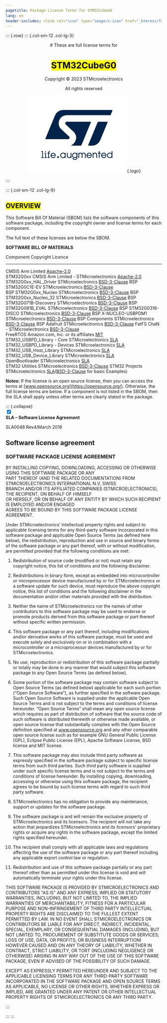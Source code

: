 ```yaml
---
pagetitle: Package License Terms for STM32CubeG0
lang: en
header-includes: <link rel="icon" type="image/x-icon" href="_htmresc/favicon.png" />
---
```


::: {.row}
::: {.col-sm-12 .col-lg-3}

<center>
# These are full license terms for

# <mark>STM32CubeG0</mark>

Copyright &copy; 2023 STMicroelectronics

All rights reserved
    
[![ST logo](_htmresc/st_logo_2020.png)](https://www.st.com){.logo}
</center>
:::

::: {.col-sm-12 .col-lg-9}

## <mark>__OVERVIEW__</mark>
<div>

This Software Bill Of Material (SBOM) lists the software components of this
software package, including the copyright owner and license terms for each
component.

The full text of these licenses are below the SBOM.

__SOFTWARE BILL OF MATERIALS__

Component                              Copyright                                       Licence                                                
----------------------------           -------------------------------------           ----------------------------------------------------------------
CMSIS                                  Arm Limited                                     [Apache-2.0](https://opensource.org/licenses/Apache-2.0 )             
STM32G0xx CMSIS                        Arm Limited - STMicroelectronics                [Apache-2.0](https://opensource.org/licenses/Apache-2.0 )             
STM32G0xx_HAL_Driver                   STMicroelectronics                              [BSD-3-Clause](https://opensource.org/licenses/BSD-3-Clause) 
BSP STM32G0C1E-EV                      STMicroelectronics                              [BSD-3-Clause](https://opensource.org/licenses/BSD-3-Clause)                                 
BSP STM32G0xx_Nucleo                   STMicroelectronics                              [BSD-3-Clause](https://opensource.org/licenses/BSD-3-Clause) 
BSP STM32G0xx_Nucleo_32                STMicroelectronics                              [BSD-3-Clause](https://opensource.org/licenses/BSD-3-Clause) 
BSP STM32G071B-Discovery               STMicroelectronics                              [BSD-3-Clause](https://opensource.org/licenses/BSD-3-Clause) 
BSP STM32G081B_EVAL                    STMicroelectronics                              [BSD-3-Clause](https://opensource.org/licenses/BSD-3-Clause) 
BSP STM32G0316-DISCO                   STMicroelectronics                              [BSD-3-Clause](https://opensource.org/licenses/BSD-3-Clause) 
BSP X-NUCLEO-USBPDM1                   STMicroelectronics                              [BSD-3-Clause](https://opensource.org/licenses/BSD-3-Clause) 
BSP Components                         STMicroelectronics                              [BSD-3-Clause](https://opensource.org/licenses/BSD-3-Clause)
BSP Adafruit                           STMicroelectronics                              [BSD-3-Clause](https://opensource.org/licenses/BSD-3-Clause)
FatFS                                  ChaN - STMicroelectronics                       [BSD-3-Clause](https://opensource.org/licenses/BSD-3-Clause)                                 
FreeRTOS                               Amazon.com, Inc. or its affiliates              [MIT](https://opensource.org/licenses/MIT)                                                   
STM32_USBPD_Library - Core             STMicroelectronics                              [SLA](#collapse-section1)                                      
STM32_USBPD_Library - Devices          STMicroelectronics                              [SLA](#collapse-section1)                                      
STM32_USB_Host_Library                 STMicroelectronics                              [SLA](#collapse-section1)                                    
STM32_USB_Device_Library               STMicroelectronics                              [SLA](#collapse-section1)                                   
OpenBootloader                         STMicroelectronics                              [SLA](#collapse-section1)                                                     
STM32 Utilities                        STMicroelectronics                              [BSD-3-Clause](https://opensource.org/licenses/BSD-3-Clause)
STM32 Projects                         STMicroelectronics                              [SLA](#collapse-section1)([BSD-3-Clause](https://opensource.org/licenses/BSD-3-Clause) for basic Examples)

__Notes:__ If the license is an open source license, then you can access the
terms at [www.opensource.org](https://opensource.org/). Otherwise, the full
license terms are below. If a component is not listed in the SBOM, then the SLA
shall apply unless other terms are clearly stated in the package.

</div>

::: {.collapse}                                                                                      
<input type="checkbox" id="collapse-section1" checked aria-hidden="true">                            
<label for="collapse-section1" aria-hidden="true">__SLA – Software License Agreement__</label>                                
<div>                                                                                                
                                                                                                     
SLA0048 Rev4/March 2018                                                                              
                                                                                                     
## Software license agreement                                                                        
                                                                                                     
### __SOFTWARE PACKAGE LICENSE AGREEMENT__                                                           
                                                                                                     
BY INSTALLING COPYING, DOWNLOADING, ACCESSING OR OTHERWISE USING THIS SOFTWARE PACKAGE OR ANY        
PART THEREOF (AND THE RELATED DOCUMENTATION) FROM STMICROELECTRONICS INTERNATIONAL N.V, SWISS        
BRANCH AND/OR ITS AFFILIATED COMPANIES (STMICROELECTRONICS), THE RECIPIENT, ON BEHALF OF HIMSELF     
OR HERSELF, OR ON BEHALF OF ANY ENTITY BY WHICH SUCH RECIPIENT IS EMPLOYED AND/OR ENGAGED            
AGREES TO BE BOUND BY THIS SOFTWARE PACKAGE LICENSE AGREEMENT.                                       
                                                                                                     
Under STMicroelectronics’ intellectual property rights and subject to applicable licensing terms for any third-party software
incorporated in this software package and applicable Open Source Terms (as defined here below), the redistribution,
reproduction and use in source and binary forms of the software package or any part thereof, with or without modification, are
permitted provided that the following conditions are met:                                            
                                                                                                     
1. Redistribution of source code (modified or not) must retain any copyright notice, this list of conditions and the following
disclaimer.                                                                                          
                                                                                                     
2. Redistributions in binary form, except as embedded into microcontroller or microprocessor device manufactured by or for
STMicroelectronics or a software update for such device, must reproduce the above copyright notice, this list of conditions
and the following disclaimer in the documentation and/or other materials provided with the distribution.

3. Neither the name of STMicroelectronics nor the names of other contributors to this software package may be used to
endorse or promote products derived from this software package or part thereof without specific written permission.

4. This software package or any part thereof, including modifications and/or derivative works of this software package, must
be used and execute solely and exclusively on or in combination with a microcontroller or a microprocessor devices
manufactured by or for STMicroelectronics.

5. No use, reproduction or redistribution of this software package partially or totally may be done in any manner that would
subject this software package to any Open Source Terms (as defined below).

6. Some portion of the software package may contain software subject to Open Source Terms (as defined below) applicable
for each such portion (“Open Source Software”), as further specified in the software package. Such Open Source Software
is supplied under the applicable Open Source Terms and is not subject to the terms and conditions of license hereunder.
“Open Source Terms” shall mean any open source license which requires as part of distribution of software that the source
code of such software is distributed therewith or otherwise made available, or open source license that substantially
complies with the Open Source definition specified at www.opensource.org and any other comparable open source license
such as for example GNU General Public License (GPL), Eclipse Public License (EPL), Apache Software License, BSD
license and MIT license.

7. This software package may also include third party software as expressly specified in the software package subject to
specific license terms from such third parties. Such third party software is supplied under such specific license terms and is
not subject to the terms and conditions of license hereunder. By installing copying, downloading, accessing or otherwise
using this software package, the recipient agrees to be bound by such license terms with regard to such third party
software.

8. STMicroelectronics has no obligation to provide any maintenance, support or updates for the software package.

9. The software package is and will remain the exclusive property of STMicroelectronics and its licensors. The recipient will
not take any action that jeopardizes STMicroelectronics and its licensors' proprietary rights or acquire any rights in the
software package, except the limited rights specified hereunder.

10. The recipient shall comply with all applicable laws and regulations affecting the use of the software package or any part
thereof including any applicable export control law or regulation.

11. Redistribution and use of this software package partially or any part thereof other than as permitted under this license is
void and will automatically terminate your rights under this license.

THIS SOFTWARE PACKAGE IS PROVIDED BY STMICROELECTRONICS AND CONTRIBUTORS "AS IS" AND ANY
EXPRESS, IMPLIED OR STATUTORY WARRANTIES, INCLUDING, BUT NOT LIMITED TO, THE IMPLIED WARRANTIES OF
MERCHANTABILITY, FITNESS FOR A PARTICULAR PURPOSE AND NON-INFRINGEMENT OF THIRD PARTY
INTELLECTUAL PROPERTY RIGHTS ARE DISCLAIMED TO THE FULLEST EXTENT PERMITTED BY LAW. IN NO EVENT
SHALL STMICROELECTRONICS OR CONTRIBUTORS BE LIABLE FOR ANY DIRECT, INDIRECT, INCIDENTAL, SPECIAL,
EXEMPLARY, OR CONSEQUENTIAL DAMAGES (INCLUDING, BUT NOT LIMITED TO, PROCUREMENT OF SUBSTITUTE
GOODS OR SERVICES; LOSS OF USE, DATA, OR PROFITS; OR BUSINESS INTERRUPTION) HOWEVER CAUSED AND
ON ANY THEORY OF LIABILITY, WHETHER IN CONTRACT, STRICT LIABILITY, OR TORT (INCLUDING NEGLIGENCE OR
OTHERWISE) ARISING IN ANY WAY OUT OF THE USE OF THIS SOFTWARE PACKAGE, EVEN IF ADVISED OF THE
POSSIBILITY OF SUCH DAMAGE.

EXCEPT AS EXPRESSLY PERMITTED HEREUNDER AND SUBJECT TO THE APPLICABLE LICENSING TERMS FOR ANY
THIRD-PARTY SOFTWARE INCORPORATED IN THE SOFTWARE PACKAGE AND OPEN SOURCE TERMS AS
APPLICABLE, NO LICENSE OR OTHER RIGHTS, WHETHER EXPRESS OR IMPLIED, ARE GRANTED UNDER ANY
PATENT OR OTHER INTELLECTUAL PROPERTY RIGHTS OF STMICROELECTRONICS OR ANY THIRD PARTY.

</div>
:::



:::
:::